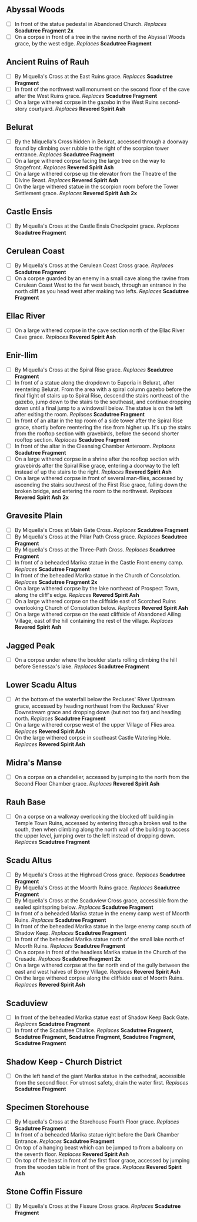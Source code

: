 ## Abyssal Woods
- [ ] In front of the statue pedestal in Abandoned Church. 
*Replaces* **Scadutree Fragment 2x**
- [ ] On a corpse in front of a tree in the ravine north of the Abyssal Woods grace, by the west edge. 
*Replaces* **Scadutree Fragment**

## Ancient Ruins of Rauh
- [ ] By Miquella's Cross at the East Ruins grace. 
*Replaces* **Scadutree Fragment**
- [ ] In front of the northwest wall monument on the second floor of the cave after the West Ruins grace. 
*Replaces* **Scadutree Fragment**
- [ ] On a large withered corpse in the gazebo in the West Ruins second-story courtyard. 
*Replaces* **Revered Spirit Ash**

## Belurat
- [ ] By the Miquella's Cross hidden in Belurat, accessed through a doorway found by climbing over rubble to the right of the scorpion tower entrance. 
*Replaces* **Scadutree Fragment**
- [ ] On a large withered corpse facing the large tree on the way to Stagefront. 
*Replaces* **Revered Spirit Ash**
- [ ] On a large withered corpse up the elevator from the Theatre of the Divine Beast. 
*Replaces* **Revered Spirit Ash**
- [ ] On the large withered statue in the scorpion room before the Tower Settlement grace. 
*Replaces* **Revered Spirit Ash 2x**

## Castle Ensis
- [ ] By Miquella's Cross at the Castle Ensis Checkpoint grace. 
*Replaces* **Scadutree Fragment**

## Cerulean Coast
- [ ] By Miquella's Cross at the Cerulean Coast Cross grace. 
*Replaces* **Scadutree Fragment**
- [ ] On a corpse guarded by an enemy in a small cave along the ravine from Cerulean Coast West to the far west beach, through an entrance in the north cliff as you head west after making  two lefts. 
*Replaces* **Scadutree Fragment**

## Ellac River
- [ ] On a large withered corpse in the cave section north of the Ellac River Cave grace. 
*Replaces* **Revered Spirit Ash**

## Enir-Ilim
- [ ] By Miquella's Cross at the Spiral Rise grace. 
*Replaces* **Scadutree Fragment**
- [ ] In front of a statue along the dropdown to Euporia in Belurat, after reentering Belurat. From the area with a spiral column gazebo before the final flight of stairs up to Spiral Rise, descend the stairs northeast of the gazebo, jump down to the stairs to the southeast, and continue dropping down until a final jump to a windowsill below. The statue is on the left after exiting the room. 
*Replaces* **Scadutree Fragment**
- [ ] In front of an altar in the top room of a side tower after the Spiral Rise grace, shortly before reentering the rise from higher up. It's up the stairs from the rooftop section with gravebirds, before the second shorter rooftop section. 
*Replaces* **Scadutree Fragment**
- [ ] In front of the altar in the Cleansing Chamber Anteroom. 
*Replaces* **Scadutree Fragment**
- [ ] On a large withered corpse in a shrine after the rooftop section with gravebirds after the Spiral Rise grace, entering a doorway to the left instead of up the stairs to the right. 
*Replaces* **Revered Spirit Ash**
- [ ] On a large withered corpse in front of several man-flies, accessed by ascending the stairs southwest of the First Rise grace, falling down the broken bridge, and entering the room to the northwest. 
*Replaces* **Revered Spirit Ash 2x**

## Gravesite Plain
- [ ] By Miquella's Cross at Main Gate Cross. 
*Replaces* **Scadutree Fragment**
- [ ] By Miquella's Cross at the Pillar Path Cross grace. 
*Replaces* **Scadutree Fragment**
- [ ] By Miquella's Cross at the Three-Path Cross. 
*Replaces* **Scadutree Fragment**
- [ ] In front of a beheaded Marika statue in the Castle Front enemy camp. 
*Replaces* **Scadutree Fragment**
- [ ] In front of the beheaded Marika statue in the Church of Consolation. 
*Replaces* **Scadutree Fragment 2x**
- [ ] On a large withered corpse by the lake northeast of Prospect Town, along the cliff's edge. 
*Replaces* **Revered Spirit Ash**
- [ ] On a large withered corpse on the cliffside east of Scorched Ruins overlooking Church of Consolation below. 
*Replaces* **Revered Spirit Ash**
- [ ] On a large withered corpse on the east cliffside of Abandoned Ailing Village, east of the hill containing the rest of the village. 
*Replaces* **Revered Spirit Ash**

## Jagged Peak
- [ ] On a corpse under where the boulder starts rolling climbing the hill before Senessax's lake. 
*Replaces* **Scadutree Fragment**

## Lower Scadu Altus
- [ ] At the bottom of the waterfall below the Recluses' River Upstream grace, accessed by heading northeast from the Recluses' River Downstream grace and dropping down (but not too far) and heading north. 
*Replaces* **Scadutree Fragment**
- [ ] On a large withered corpse west of the upper Village of Flies area. 
*Replaces* **Revered Spirit Ash**
- [ ] On the large withered corpse in southeast Castle Watering Hole. 
*Replaces* **Revered Spirit Ash**

## Midra's Manse
- [ ] On a corpse on a chandelier, accessed by jumping to the north from the Second Floor Chamber grace. 
*Replaces* **Revered Spirit Ash**

## Rauh Base
- [ ] On a corpse on a walkway overlooking the blocked off building in Temple Town Ruins, accessed by entering through a broken wall to the south, then when climbing along the north wall of the building to access the upper level, jumping over to the left instead of dropping down. 
*Replaces* **Scadutree Fragment**

## Scadu Altus
- [ ] By Miquella's Cross at the Highroad Cross grace. 
*Replaces* **Scadutree Fragment**
- [ ] By Miquella's Cross at the Moorth Ruins grace. 
*Replaces* **Scadutree Fragment**
- [ ] By Miquella's Cross at the Scaduview Cross grace, accessible from the sealed spiritspring below. 
*Replaces* **Scadutree Fragment**
- [ ] In front of a beheaded Marika statue in the enemy camp west of Moorth Ruins. 
*Replaces* **Scadutree Fragment**
- [ ] In front of the beheaded Marika statue in the large enemy camp south of Shadow Keep. 
*Replaces* **Scadutree Fragment**
- [ ] In front of the beheaded Marika statue north of the small lake north of Moorth Ruins. 
*Replaces* **Scadutree Fragment**
- [ ] On a corpse in front of the headless Marika statue in the Church of the Crusade. 
*Replaces* **Scadutree Fragment 2x**
- [ ] On a large withered corpse at the far north end of the gully between the east and west halves of Bonny Village. 
*Replaces* **Revered Spirit Ash**
- [ ] On the large withered corpse along the cliffside east of Moorth Ruins. 
*Replaces* **Revered Spirit Ash**

## Scaduview
- [ ] In front of the beheaded Marika statue east of Shadow Keep Back Gate. 
*Replaces* **Scadutree Fragment**
- [ ] In front of the Scadutree Chalice. 
*Replaces* **Scadutree Fragment, Scadutree Fragment, Scadutree Fragment, Scadutree Fragment, Scadutree Fragment**

## Shadow Keep - Church District
- [ ] On the left hand of the giant Marika statue in the cathedral, accessible from the second floor. For utmost safety, drain the water first. 
*Replaces* **Scadutree Fragment**

## Specimen Storehouse
- [ ] By Miquella's Cross at the Storehouse Fourth Floor grace. 
*Replaces* **Scadutree Fragment**
- [ ] In front of a beheaded Marika statue right before the Dark Chamber Entrance. 
*Replaces* **Scadutree Fragment**
- [ ] On top of a hanging beast which can be jumped to from a balcony on the seventh floor. 
*Replaces* **Revered Spirit Ash**
- [ ] On top of the beast in front of the first floor grace, accessed by jumping from the wooden table in front of the grace. 
*Replaces* **Revered Spirit Ash**

## Stone Coffin Fissure
- [ ] By Miquella's Cross at the Fissure Cross grace. 
*Replaces* **Scadutree Fragment**

<br>
<br>
<br>

